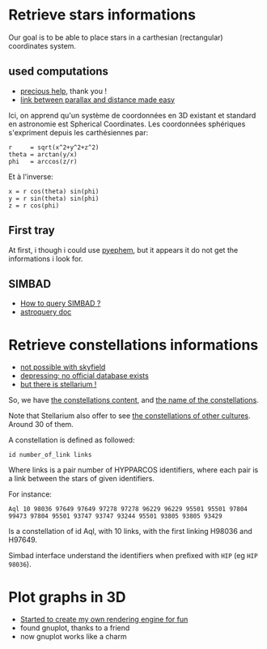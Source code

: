 # Retrieve stars informations
Our goal is to be able to place stars in a carthesian (rectangular)
coordinates system.


## used computations
- [precious help](http://curious.astro.cornell.edu/about-us/79-the-universe/stars-and-star-clusters/distances/354-how-can-i-calculate-distances-between-stars-advanced), thank you !
- [link between parallax and distance made easy](https://lco.global/spacebook/parallax-and-distance-measurement/)

Ici, on apprend qu'un système de coordonnées en 3D existant et standard en astronomie est Spherical Coordinates.
Les coordonnées sphériques s'expriment depuis les carthésiennes par:

    r     = sqrt(x^2+y^2+z^2)
    theta = arctan(y/x)
    phi   = arccos(z/r)

Et à l'inverse:

    x = r cos(theta) sin(phi)
    y = r sin(theta) sin(phi)
    z = r cos(phi)

## First tray
At first, i though i could use [pyephem](https://asimpleweblog.wordpress.com/2010/07/04/astrometry-in-python-with-pyephem/#stars),
but it appears it do not get the informations i look for.

## SIMBAD
- [How to query SIMBAD ?](http://simbad.u-strasbg.fr/guide/sim-q.htx)
- [astroquery doc](http://astroquery.readthedocs.io/en/latest/simbad/simbad.html)




# Retrieve constellations informations
- [not possible with skyfield](http://rhodesmill.org/skyfield/)
- [depressing: no official database exists](https://astronomy.stackexchange.com/questions/20906/stars-in-constellation-patterns-by-catalogue-number)
- [but there is stellarium !](https://astronomy.stackexchange.com/a/21000/14388)

So, we have [the constellations content](https://github.com/Stellarium/stellarium/blob/master/skycultures/western/constellationship.fab), and
[the name of the constellations](https://github.com/Stellarium/stellarium/blob/master/skycultures/western/constellation_names.eng.fab).

Note that Stellarium also offer to see [the constellations of other cultures](https://github.com/Stellarium/stellarium/tree/master/skycultures).
Around 30 of them.

A constellation is defined as followed:

    id number_of_link links

Where links is a pair number of HYPPARCOS identifiers,
where each pair is a link between the stars of given identifiers.

For instance:

    Aql 10 98036 97649 97649 97278 97278 96229 96229 95501 95501 97804 99473 97804 95501 93747 93747 93244 95501 93805 93805 93429

Is a constellation of id Aql, with 10 links, with the first linking
H98036 and H97649.

Simbad interface understand the identifiers when prefixed with `HIP` (eg `HIP 98036`).




# Plot graphs in 3D
- [Started to create my own rendering engine for fun](https://github.com/Aluriak/plot-3D-points)
- found gnuplot, thanks to a friend
- now gnuplot works like a charm

